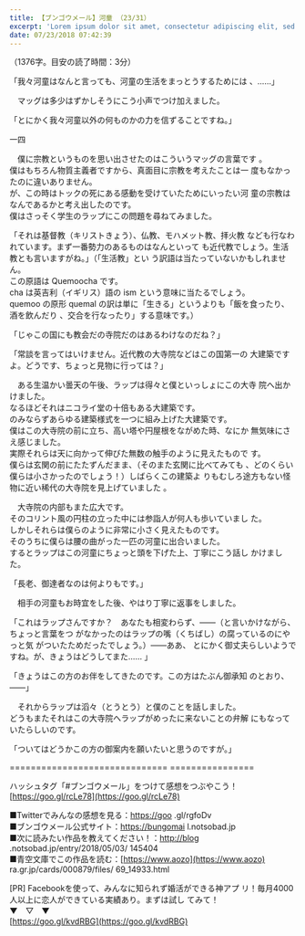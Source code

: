 ```yaml
---
title: 【ブンゴウメール】河童 （23/31）
excerpt: 'Lorem ipsum dolor sit amet, consectetur adipiscing elit, sed do eiusmod tempor incididunt ut labore et dolore magna aliqua. Praesent elementum facilisis leo vel fringilla est ullamcorper eget. At imperdiet dui accumsan sit amet nulla facilisi morbi tempus.'
date: 07/23/2018 07:42:39
---
```


（1376字。目安の読了時間：3分）

「我々河童はなんと言っても、河童の生活をまっとうするためには 、……」

　マッグは多少はずかしそうにこう小声でつけ加えました。

  
「とにかく我々河童以外の何ものかの力を信ずることですね。」

  
一四

  
　僕に宗教というものを思い出させたのはこういうマッグの言葉です 。  
僕はもちろん物質主義者ですから、真面目に宗教を考えたことは一 度もなかったのに違いありません。  
が、この時はトックの死にある感動を受けていたためにいったい河 童の宗教はなんであるかと考え出したのです。  
僕はさっそく学生のラップにこの問題を尋ねてみました。

  
「それは基督教（キリストきょう）、仏教、モハメット教、拝火教 なども行なわれています。まず一番勢力のあるものはなんといって も近代教でしょう。生活教とも言いますがね。」（「生活教」とい う訳語は当たっていないかもしれません。  
この原語は Quemoocha です。  
cha は英吉利（イギリス）語の ism という意味に当たるでしょう。  
quemoo の原形 quemal の訳は単に「生きる」というよりも「飯を食ったり、酒を飲んだり 、交合を行なったり」する意味です。）

「じゃこの国にも教会だの寺院だのはあるわけなのだね？」

「常談を言ってはいけません。近代教の大寺院などはこの国第一の 大建築ですよ。どうです、ちょっと見物に行っては？」

　ある生温かい曇天の午後、ラップは得々と僕といっしょにこの大寺 院へ出かけました。  
なるほどそれはニコライ堂の十倍もある大建築です。  
のみならずあらゆる建築様式を一つに組み上げた大建築です。  
僕はこの大寺院の前に立ち、高い塔や円屋根をながめた時、なにか 無気味にさえ感じました。  
実際それらは天に向かって伸びた無数の触手のように見えたもので す。  
僕らは玄関の前にたたずんだまま、（そのまた玄関に比べてみても 、どのくらい僕らは小さかったのでしょう！）しばらくこの建築よ りもむしろ途方もない怪物に近い稀代の大寺院を見上げていました 。

  
　大寺院の内部もまた広大です。  
そのコリント風の円柱の立った中には参詣人が何人も歩いていまし た。  
しかしそれらは僕らのように非常に小さく見えたものです。  
そのうちに僕らは腰の曲がった一匹の河童に出合いました。  
するとラップはこの河童にちょっと頭を下げた上、丁寧にこう話し かけました。

  
「長老、御達者なのは何よりもです。」

　相手の河童もお時宜をした後、やはり丁寧に返事をしました。

  
「これはラップさんですか？　あなたも相変わらず、――（と言いかけながら、ちょっと言葉をつ がなかったのはラップの嘴（くちばし）の腐っているのにやっと気 がついたためだったでしょう。）――ああ、 とにかく御丈夫らしいようですね。が、きょうはどうしてまた…… 」

「きょうはこの方のお伴をしてきたのです。この方はたぶん御承知 のとおり、――」

　それからラップは滔々（とうとう）と僕のことを話しました。  
どうもまたそれはこの大寺院へラップがめったに来ないことの弁解 にもなっていたらしいのです。

  
「ついてはどうかこの方の御案内を願いたいと思うのですが。」

\============================== ================

ハッシュタグ「#ブンゴウメール」をつけて感想をつぶやこう！ [https://goo.gl/rcLe78](https://goo.gl/rcLe78)

■Twitterでみんなの感想を見る：[https://goo](https://goo) .gl/rgfoDv  
■ブンゴウメール公式サイト：[https://bungomai](https://bungomai) l.notsobad.jp  
■次に読みたい作品を教えてください！：[http://blog](http://blog) .notsobad.jp/entry/2018/05/03/ 145404  
■青空文庫でこの作品を読む：[https://www.aozo](https://www.aozo) ra.gr.jp/cards/000879/files/ 69\_14933.html

\[PR\] Facebookを使って、みんなに知られず婚活ができる神アプ リ！毎月4000人以上に恋人ができている実績あり。まずは試し てみて！  
▼　▽　▼  
[https://goo.gl/kvdRBG](https://goo.gl/kvdRBG)